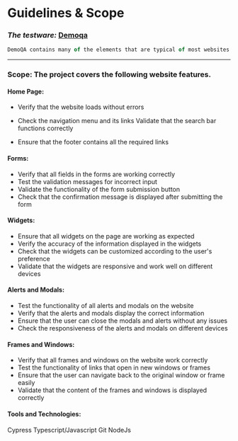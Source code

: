 # Guidelines & Scope

### _The testware:_ [Demoqa](https://demoqa.com/)

```js
DemoQA contains many of the elements that are typical of most websites and it’s well oriented to practicing test automation, to be able to see how to approach each of the particular things that one can find, as elements of a list that are ordered with drag and drop, inputs of different formats, etc
```

---

### **Scope:** The project covers the following website features.

#### **Home Page:**

- Verify that the website loads without errors

- Check the navigation menu and its links
  Validate that the search bar functions correctly

- Ensure that the footer contains all the required links

#### **Forms:**

- Verify that all fields in the forms are working correctly
- Test the validation messages for incorrect input
- Validate the functionality of the form submission button
- Check that the confirmation message is displayed after submitting the form

#### **Widgets:**

- Ensure that all widgets on the page are working as expected
- Verify the accuracy of the information displayed in the widgets
- Check that the widgets can be customized according to the user's preference
- Validate that the widgets are responsive and work well on different devices

#### **Alerts and Modals:**

- Test the functionality of all alerts and modals on the website
- Verify that the alerts and modals display the correct information
- Ensure that the user can close the modals and alerts without any issues
- Check the responsiveness of the alerts and modals on different devices

#### **Frames and Windows:**

- Verify that all frames and windows on the website work correctly
- Test the functionality of links that open in new windows or frames
- Ensure that the user can navigate back to the original window or frame easily
- Validate that the content of the frames and windows is displayed correctly

#### **Tools and Technologies:**

Cypress
Typescript/Javascript
Git
NodeJs
